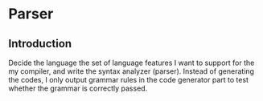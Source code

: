 Parser
==

## Introduction

Decide the language the set of language features I want to support for the my compiler, and write the syntax analyzer (parser). Instead of generating the codes, I only output grammar rules in the code generator part to test whether the grammar is correctly passed. 
